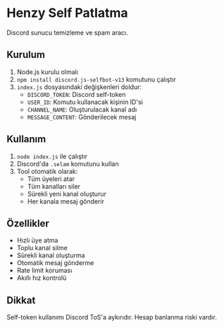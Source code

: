 # Henzy Self Patlatma

Discord sunucu temizleme ve spam aracı.

## Kurulum

1. Node.js kurulu olmalı
2. `npm install discord.js-selfbot-v13` komutunu çalıştır
3. `index.js` dosyasındaki değişkenleri doldur:
   - `DISCORD_TOKEN`: Discord self-token
   - `USER_ID`: Komutu kullanacak kişinin ID'si
   - `CHANNEL_NAME`: Oluşturulacak kanal adı
   - `MESSAGE_CONTENT`: Gönderilecek mesaj

## Kullanım

1. `node index.js` ile çalıştır
2. Discord'da `.selam` komutunu kullan
3. Tool otomatik olarak:
   - Tüm üyeleri atar
   - Tüm kanalları siler
   - Sürekli yeni kanal oluşturur
   - Her kanala mesaj gönderir

## Özellikler

- Hızlı üye atma
- Toplu kanal silme
- Sürekli kanal oluşturma
- Otomatik mesaj gönderme
- Rate limit koruması
- Akıllı hız kontrolü

## Dikkat

Self-token kullanımı Discord ToS'a aykırıdır. Hesap banlanma riski vardır.
